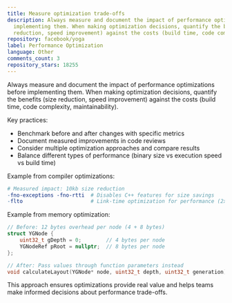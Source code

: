 ```yaml
---
title: Measure optimization trade-offs
description: Always measure and document the impact of performance optimizations before
  implementing them. When making optimization decisions, quantify the benefits (size
  reduction, speed improvement) against the costs (build time, code complexity, maintainability).
repository: facebook/yoga
label: Performance Optimization
language: Other
comments_count: 3
repository_stars: 18255
---
```


Always measure and document the impact of performance optimizations before implementing them. When making optimization decisions, quantify the benefits (size reduction, speed improvement) against the costs (build time, code complexity, maintainability).

Key practices:
- Benchmark before and after changes with specific metrics
- Document measured improvements in code reviews
- Consider multiple optimization approaches and compare results
- Balance different types of performance (binary size vs execution speed vs build time)

Example from compiler optimizations:
```makefile
# Measured impact: 10kb size reduction
-fno-exceptions -fno-rtti  # Disables C++ features for size savings
-flto                      # Link-time optimization for performance (2x build time)
```

Example from memory optimization:
```cpp
// Before: 12 bytes overhead per node (4 + 8 bytes)
struct YGNode {
    uint32_t gDepth = 0;        // 4 bytes per node
    YGNodeRef pRoot = nullptr;  // 8 bytes per node
};

// After: Pass values through function parameters instead
void calculateLayout(YGNode* node, uint32_t depth, uint32_t generation);
```

This approach ensures optimizations provide real value and helps teams make informed decisions about performance trade-offs.